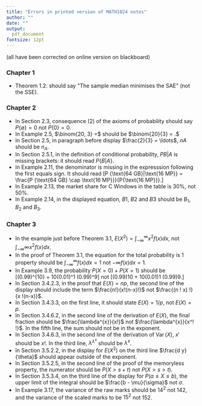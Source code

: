 ```yaml
---
title: "Errors in printed version of MATH1024 notes"
author: ""
date: ""
output:
  pdf_document
fontsize: 12pt
---
```


(all have been corrected on online version on blackboard)

### Chapter 1

- Theorem 1.2: should say "The sample median minimises the SAE" (not the SSE).

### Chapter 2

- In Section 2.3, consequence (2) of the axioms of probability should
say $P\{\emptyset\}=0$ not $P\{0\} = 0$.
- In Example 2.5, $\binom{20, 3} =$ should be $\binom{20}{3} = .$
- In Section 2.5, in paragraph before display $\frac{2}{3} = \ldots$, $nA$
should be $n_A$.
- In Section 2.5.1, in the definition of conditional probability,
$P{B|A}$ is missing brackets: it should read $P\{B|A\}$.
- In Example 2.11, the denominator is missing in the expresssion following the first equals sign.
It should read \[P \{\text{$64$ GB}|\text{$16$ MP}\} =
  \frac{P \{\text{$64$ GB} \cap \text{$16$ MP}\}}{P\{\text{$16$ MP}\}}.\]
- In Example 2.13, the market share for C Windows in the table is
30%, not 50%.
- In Example 2.14, in the displayed equation, $B1$, $B2$ and $B3$ should
be $B_1$, $B_2$ and $B_3$.

### Chapter 3

- In the example just before Theorem 3.1, $E(X^2) = \int_{-\infty}^{\infty} x^2 f(x) dx$, not $\int_{-\infty}{\infty} x^2 f(x) dx$.
- In the proof of Theorem 3.1, the equation for the total probability
is 1 property should be 
$\int_{-\infty}^\infty f (x)dx = 1$ not $-\infty f (x)dx = 1$.
- In Example 3.9, the probability $P(X = 0) + P(X = 1)$ should be
\[(0.99)^{10} + 10(0.01)^1 (0.99)^9\]
not
\[(0.99)10 + 10(0.01)1 (0.99)9.\]
- In Section 3.4.2.3, in the proof that $E(X) = np$, the second line of the display should include the term $\frac{n!}{x!(n-x)!}$ not $\frac{(n ! x) !}{x !(n-x)}$.
- In Section 3.4.3.3, on the first line, it should state
$E(X) = 1/p$, not $E(X) = p$.
- In Section 3.4.6.2, in the second line of the derivation
of $E(X)$, the final fraction should be $\frac{\lambda^{x}}{x!}$
not $\frac{\lambda^{x}}{x^! !}$. In the fifth line, the sum
should not be in the exponent.
- In Section 3.4.6.3, in the second line of the derivation
of $\operatorname{Var}(X)$, $x'$ should be $x!$. In
the third line, $\lambda^{\lambda^x}$ should be $\lambda^x$.
- In Section 3.5.2.2, in the display for $E(X^2)$ on the third
line $\frac{d y}{\theta}$ should appear outside of the exponent.
- In Section 3.5.2.5, in the second line of the proof
of the memoryless property, the numerator should be 
$P(X>s+t)$ not $P(X > s > t)$.
- In Section 3.5.3.4, on the third line of the display for
$P(a \leq X \leq b)$,
the upper limit of the integral should be $\frac{b - \mu}{\sigma}$
not $\sigma$.
- In Example 3.17, the variance of the raw marks should be $14^2$
not $142$, and the variance of the scaled marks to be $15^2$
not $152$.

